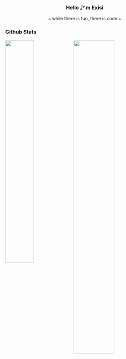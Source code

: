 <h3 align="center">Hello ♪'m Exisi</h3>
<p align="center">๑ while there is fun, there is code ๑</p>

### Github Stats
<span>
 <a  href="https://github.com/Exisi/Exisi/tree/main/Brain-storming">
  <img min-device-width="390px" src="https://github-readme-stats.vercel.app/api?username=Exisi&show_icons=true&icon_color=0969da&text_color=575f6a&bg_color=ffffff&hide_title=true" width="50.5%"/>
 </a>
 <a href="https://github.com/Exisi/Exisi/tree/main/BookMarks">
  <img  align="left" min-device-width="390px" src="https://github-readme-stats.vercel.app/api/top-langs/?username=Exisi&layout=compact&text_color=575f6a&count_private=true&theme=default" width="42.5%"/>
 </a>
</span>
